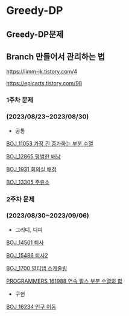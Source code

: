 # Greedy-DP

## Greedy-DP문제

## Branch 만들어서 관리하는 법

https://limm-jk.tistory.com/4

https://epicarts.tistory.com/98

### 1주차 문제
### (2023/08/23~2023/08/30)

- 공통

[BOJ_11053 가장 긴 증가하는 부분 수열](https://www.acmicpc.net/problem/11053)

[BOJ_12865 평범한 배낭](https://www.acmicpc.net/problem/12865)

[BOJ_1931 회의실 배정](https://www.acmicpc.net/problem/1931)

[BOJ_13305 주유소](https://www.acmicpc.net/problem/13305)


### 2주차 문제
### (2023/08/30~2023/09/06)

- 그리디, 디피

[BOJ_14501 퇴사](https://www.acmicpc.net/problem/14501)

[BOJ_15486 퇴사2](https://www.acmicpc.net/problem/15486)

[BOJ_1700 멀티탭 스케줄링](https://www.acmicpc.net/problem/1700)

[PROGRAMMERS 161988 연속 펄스 부분 수열의 합](https://school.programmers.co.kr/learn/courses/30/lessons/161988)

- 구현

[BOJ_16234 인구 이동](https://www.acmicpc.net/problem/16234)
